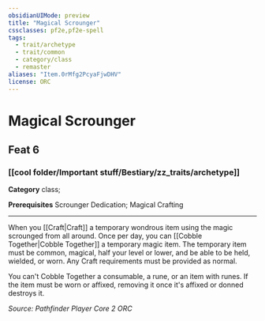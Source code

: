 ```yaml
---
obsidianUIMode: preview
title: "Magical Scrounger"
cssclasses: pf2e,pf2e-spell
tags:
  - trait/archetype
  - trait/common
  - category/class
  - remaster
aliases: "Item.0rMfg2PcyaFjwDHV"
license: ORC
---
```

# Magical Scrounger
## Feat 6
### [[cool folder/Important stuff/Bestiary/zz_traits/archetype]]

**Category** class; 



**Prerequisites** Scrounger Dedication; Magical Crafting
* * *
When you [[Craft|Craft]] a temporary wondrous item using the magic scrounged from all around. Once per day, you can [[Cobble Together|Cobble Together]] a temporary magic item. The temporary item must be common, magical, half your level or lower, and be able to be held, wielded, or worn. Any Craft requirements must be provided as normal.

You can't Cobble Together a consumable, a rune, or an item with runes. If the item must be worn or affixed, removing it once it's affixed or donned destroys it.

*Source: Pathfinder Player Core 2*
*ORC*